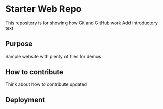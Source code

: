# Starter Web Repo

This repository is for showing how Git and GitHub work
Add introductory text

## Purpose

Sample website with plenty of files for demos

## How to contribute

Think about how to contribute
updated

## Deployment